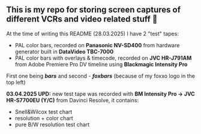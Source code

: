 ## This is my repo for storing screen captures of different VCRs and video related stuff 🦊

At the time of writing this README (28.03.2025) I have 2 "test" tapes:
- PAL color bars, recorded on **Panasonic NV-SD400** from hardware generator built in **DataVideo TBC-7000**
- PAL color bars with overlays & timecode, recorded on **JVC HR-J791AM** from Adobe Premiere Pro DV timeline using **Blackmagic Intensity Pro** 

First one being **_bars_** and second - _**foxbars**_ (because of my foxxo logo in the top left)

**03.04.2025 UPD:** new test tape was recorded with **BM Intensity Pro -> JVC HR-S7700EU (Y/C)** from Davinci Resolve, it contains:
* Snell&Wilcox test chart
* resolution + color chart
* pure B/W resolution test chart

